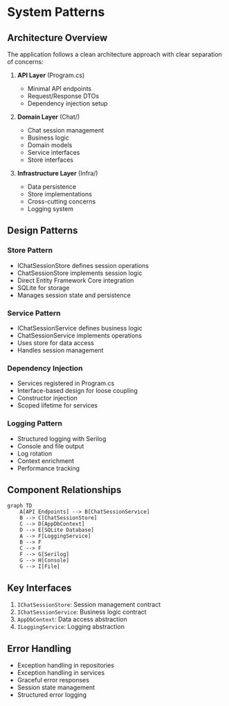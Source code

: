 # System Patterns

## Architecture Overview
The application follows a clean architecture approach with clear separation of concerns:

1. **API Layer** (Program.cs)
   - Minimal API endpoints
   - Request/Response DTOs
   - Dependency injection setup

2. **Domain Layer** (Chat/)
   - Chat session management
   - Business logic
   - Domain models
   - Service interfaces
   - Store interfaces

3. **Infrastructure Layer** (Infra/)
   - Data persistence
   - Store implementations
   - Cross-cutting concerns
   - Logging system

## Design Patterns

### Store Pattern
- IChatSessionStore defines session operations
- ChatSessionStore implements session logic
- Direct Entity Framework Core integration
- SQLite for storage
- Manages session state and persistence

### Service Pattern
- IChatSessionService defines business logic
- ChatSessionService implements operations
- Uses store for data access
- Handles session management

### Dependency Injection
- Services registered in Program.cs
- Interface-based design for loose coupling
- Constructor injection
- Scoped lifetime for services

### Logging Pattern
- Structured logging with Serilog
- Console and file output
- Log rotation
- Context enrichment
- Performance tracking

## Component Relationships

```mermaid
graph TD
    A[API Endpoints] --> B[ChatSessionService]
    B --> C[ChatSessionStore]
    C --> D[AppDbContext]
    D --> E[SQLite Database]
    A --> F[LoggingService]
    B --> F
    C --> F
    F --> G[Serilog]
    G --> H[Console]
    G --> I[File]
```

## Key Interfaces
1. `IChatSessionStore`: Session management contract
2. `IChatSessionService`: Business logic contract
3. `AppDbContext`: Data access abstraction
4. `ILoggingService`: Logging abstraction

## Error Handling
- Exception handling in repositories
- Exception handling in services
- Graceful error responses
- Session state management
- Structured error logging 